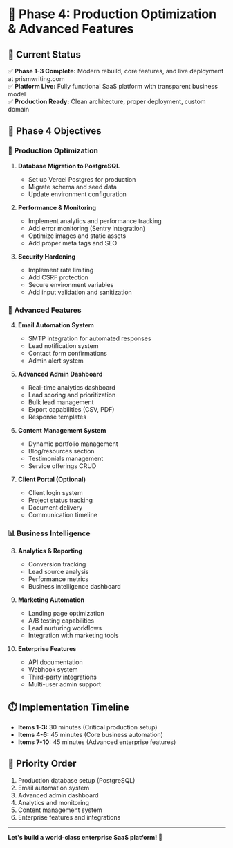 # 🚀 Phase 4: Production Optimization & Advanced Features

## 🎯 **Current Status**
✅ **Phase 1-3 Complete:** Modern rebuild, core features, and live deployment at prismwriting.com  
✅ **Platform Live:** Fully functional SaaS platform with transparent business model  
✅ **Production Ready:** Clean architecture, proper deployment, custom domain  

## 🎪 **Phase 4 Objectives**

### 🔧 **Production Optimization**
1. **Database Migration to PostgreSQL**
   - Set up Vercel Postgres for production
   - Migrate schema and seed data
   - Update environment configuration

2. **Performance & Monitoring**
   - Implement analytics and performance tracking
   - Add error monitoring (Sentry integration)
   - Optimize images and static assets
   - Add proper meta tags and SEO

3. **Security Hardening**
   - Implement rate limiting
   - Add CSRF protection
   - Secure environment variables
   - Add input validation and sanitization

### 🚀 **Advanced Features**

4. **Email Automation System**
   - SMTP integration for automated responses
   - Lead notification system
   - Contact form confirmations
   - Admin alert system

5. **Advanced Admin Dashboard**
   - Real-time analytics dashboard
   - Lead scoring and prioritization
   - Bulk lead management
   - Export capabilities (CSV, PDF)
   - Response templates

6. **Content Management System**
   - Dynamic portfolio management
   - Blog/resources section
   - Testimonials management
   - Service offerings CRUD

7. **Client Portal (Optional)**
   - Client login system
   - Project status tracking
   - Document delivery
   - Communication timeline

### 📊 **Business Intelligence**

8. **Analytics & Reporting**
   - Conversion tracking
   - Lead source analysis
   - Performance metrics
   - Business intelligence dashboard

9. **Marketing Automation**
   - Landing page optimization
   - A/B testing capabilities
   - Lead nurturing workflows
   - Integration with marketing tools

10. **Enterprise Features**
    - API documentation
    - Webhook system
    - Third-party integrations
    - Multi-user admin support

## ⏱️ **Implementation Timeline**
- **Items 1-3:** 30 minutes (Critical production setup)
- **Items 4-6:** 45 minutes (Core business automation)
- **Items 7-10:** 45 minutes (Advanced enterprise features)

## 🎯 **Priority Order**
1. Production database setup (PostgreSQL)
2. Email automation system
3. Advanced admin dashboard
4. Analytics and monitoring
5. Content management system
6. Enterprise features and integrations

---

**Let's build a world-class enterprise SaaS platform! 🚀**
